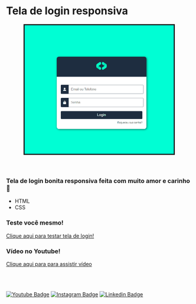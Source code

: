 <div>
    <h1>Tela de login responsiva</h1>
</div>
<div align="center">
    <img src="./img_readme/Animacao.gif" alt="gif" width="80%" style="border:solid"/>
</div><br/><br/>

### Tela de login bonita responsiva feita com muito amor e carinho 🥰
- HTML
- CSS

### Teste você mesmo!
<a href="https://paulo-dias-tela-de-login.netlify.app/" target="_blank">Clique aqui para testar tela de login!</a>

### Vídeo no Youtube!
<a href="https://www.youtube.com/watch?v=XbX6RX0jHm0" target="_blank">Clique aqui para para assistir vídeo</a>


<br/><br/><br/>
[![Youtube Badge](https://img.shields.io/badge/YouTube-FF0000?style=for-the-badge&logo=youtube&logoColor=white)](https://www.youtube.com/channel/UC22R6FYBfsWi7IUCIgdYN3g) 
[![Instagram Badge](https://img.shields.io/badge/Instagram-E4405F?style=for-the-badge&logo=instagram&logoColor=white)](https://www.instagram.com/dev.paulo.dias/)
[![Linkedin Badge](https://img.shields.io/badge/LinkedIn-0077B5?style=for-the-badge&logo=linkedin&logoColor=white)](https://www.linkedin.com/in/paulo-dias-tomaz-tome/)
